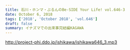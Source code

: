 ```yaml
---
title: 石川・ホンマ・ぶるんのBe-SIDE Your Life! vol.646-3
date: October 6, 2018
tags: ['2018', 'October 2018', 'vol.646']
draft: false
summary: イナズマでの出来事完結編KAGAWA
---
```


http://project-phi.ddo.jp/ishikawa/ishikawa646_3.mp3